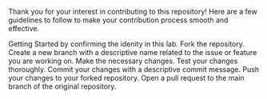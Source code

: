 Thank you for your interest in contributing to this repository! Here are a few guidelines to follow to make your contribution process smooth and effective.

Getting Started by confirming the idenity in this lab.
Fork the repository.
Create a new branch with a descriptive name related to the issue or feature you are working on.
Make the necessary changes.
Test your changes thoroughly.
Commit your changes with a descriptive commit message.
Push your changes to your forked repository.
Open a pull request to the main branch of the original repository.
